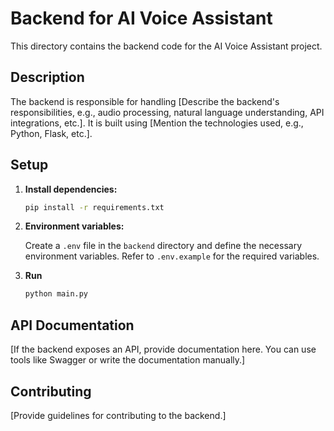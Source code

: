 # Backend for AI Voice Assistant

This directory contains the backend code for the AI Voice Assistant project.

## Description

The backend is responsible for handling [Describe the backend's responsibilities, e.g., audio processing, natural language understanding, API integrations, etc.]. It is built using [Mention the technologies used, e.g., Python, Flask, etc.].

## Setup

1.  **Install dependencies:**

    ```bash
    pip install -r requirements.txt
    ```
2.  **Environment variables:**

    Create a `.env` file in the `backend` directory and define the necessary environment variables. Refer to `.env.example` for the required variables.
3. **Run**
    ```bash
    python main.py
    ```

## API Documentation

[If the backend exposes an API, provide documentation here. You can use tools like Swagger or write the documentation manually.]

## Contributing

[Provide guidelines for contributing to the backend.]
